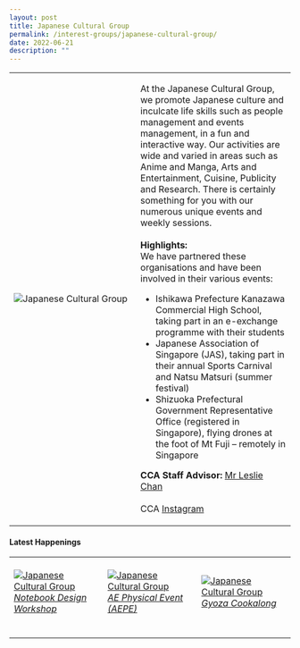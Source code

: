 ```yaml
---
layout: post
title: Japanese Cultural Group
permalink: /interest-groups/japanese-cultural-group/
date: 2022-06-21
description: ""
---
```

<div>
    <table>
        <tr>
            <td style="width:45%"><image src="/images/CCA_japanese_cultural_group.jpg" style="display:block;margin-left:auto;margin-right:auto;" alt="Japanese Cultural Group"></image></td>
            <td>
                <p>
                    At the Japanese Cultural Group, we promote Japanese culture and inculcate life skills such as people management and events management, in a fun and interactive way. Our activities are wide and varied in areas such as Anime and Manga, Arts and Entertainment, Cuisine, Publicity and Research. There is certainly something for you with our numerous unique events and weekly sessions.<br>
                    <br>
                    <b>Highlights:</b><br>
                    We have partnered these organisations and have been involved in their various events:<br>
                </p>
                    <ul>
                        <li>Ishikawa Prefecture Kanazawa Commercial High School, taking part in an e-exchange programme with their students</li>
                        <li>Japanese Association of Singapore (JAS), taking part in their annual Sports Carnival and Natsu Matsuri (summer festival)</li>
                        <li>Shizuoka Prefectural Government Representative Office (registered in Singapore), flying drones at the foot of Mt Fuji – remotely in Singapore</li>
                    </ul>
                <p>
                    <b>CCA Staff Advisor:</b> <a href="mailto:chanlj@tp.edu.sg">Mr Leslie Chan</a><br>
                    <br>
                    CCA <a href="https://www.instagram.com/tpjcg">Instagram</a>
                </p>
            </td>
        </tr>
    </table>
</div>

#### Latest Happenings

<table>
    <tr>
        <td style="width:33%"><br>
            <a href="https://www.instagram.com/p/CegwXzoPBpX/">
                <image src="/images/Interest Groups/JCG_Notebook Design Workshop.png" style="display:block;margin-left:auto;margin-right:auto;" alt="Japanese Cultural Group">
                <h6 style="margin-top:0%">Notebook Design Workshop</h6>    
                </image>
            </a>
        </td>
        <td style="width:33%"><br>
            <a href="https://www.instagram.com/p/CeBdESLBhgJ/">
                <image src="/images/Interest Groups/JCG_AE Physical Event (AEPE).png" style="display:block;margin-left:auto;margin-right:auto;" alt="Japanese Cultural Group">
                <h6 style="margin-top:0%">AE Physical Event (AEPE)</h6> 
                </image>
            </a>
        </td>
        <td style="width:33%"><br>
            <a href="https://www.instagram.com/p/CdQgfBHpa-8/">
                <image src="/images/Interest Groups/JCG_Gyoza Cookalong.png" style="display:block;margin-left:auto;margin-right:auto;" alt="Japanese Cultural Group">
                <h6 style="margin-top:0%">Gyoza Cookalong</h6>
                </image>
            </a>
        </td>
    </tr>
</table>